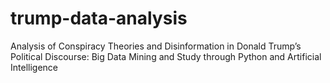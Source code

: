 # trump-data-analysis
Analysis of Conspiracy Theories and Disinformation in Donald Trump’s Political Discourse: Big Data Mining and Study through Python and Artificial Intelligence
